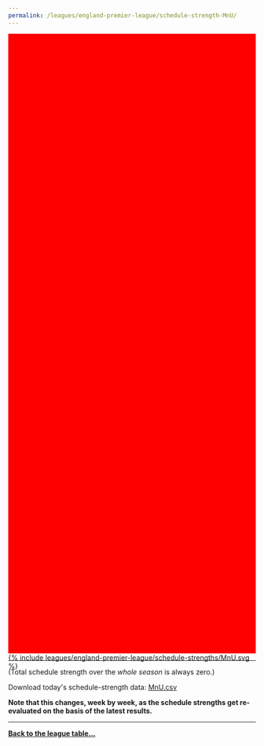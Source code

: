 ```yaml
---
permalink: /leagues/england-premier-league/schedule-strength-MnU/
---
```


<style>
.svg-wrap {
    background-color:red;
    height:0;
    padding-top:250%; /* 350px/550px */
    position: relative;
}

svg {
    background-color: white;
    height: 100%;
    display:block;
    width: 100%;
    position: absolute;
    top:0;
    left:0;
}
</style>


<div class="svg-wrap">
{% include leagues/england-premier-league/schedule-strengths/MnU.svg %}
</div>

-----

(Total schedule strength over the *whole season* is always zero.)


Download today's schedule-strength data: [MnU.csv](/assets/leagues/england-premier-league/2018/schedule-strengths/MnU.csv)

**Note that this changes, week by week, as the schedule strengths get re-evaluated on the
basis of the latest results.**

-----

[**Back to the league table...**](/leagues/england-premier-league)



